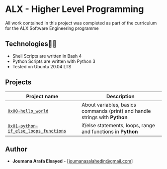 # ALX -  Higher Level Programming

All work contained in this project was completed as part of the curriculum for the ALX Software Engineering  programme

## Technologies:technologist:
- Shell Scripts are written in Bash 4
- Python Scripts are written with Python 3
- Tested on Ubuntu 20.04 LTS

## Projects
Project name | Description |
| ------------ | ----------- |
| [`0x00-hello_world`](https://github.com/Joumanasalahedin/alx-higher_level_programming/tree/main/0x00-python-hello_world) | About variables, basics commands (print) and handle strings with **Python** |
| [`0x01-python-if_else_loops_functions`](https://github.com/Joumanasalahedin/alx-higher_level_programming/tree/main/0x01-python-if_else_loops_functions) | if/else statements, loops, range and functions in **Python** |

## Author
- **Joumana Arafa Elsayed** - [joumanasalahedin@gmail.com]
